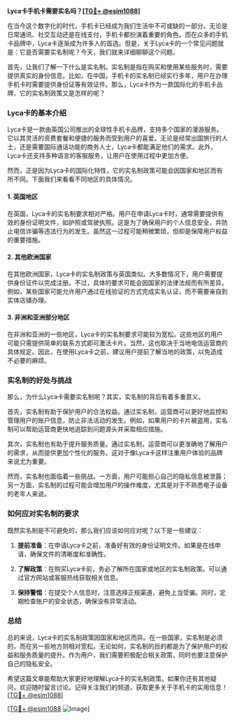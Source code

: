 **Lyca卡手机卡需要实名吗？[[TG💪+ @esim1088](https://t.me/s/esim1088)]**

在当今这个数字化的时代，手机卡已经成为我们生活中不可或缺的一部分。无论是日常通讯、社交互动还是在线支付，手机卡都扮演着重要的角色。而在众多的手机卡品牌中，Lyca卡逐渐成为许多人的首选。但是，关于Lyca卡的一个常见问题就是：它是否需要实名制呢？今天，我们就来详细聊聊这个问题。

首先，让我们了解一下什么是实名制。实名制是指在购买和使用某些服务时，需要提供真实的身份信息。比如，在中国，手机卡的实名制已经实行多年，用户在办理手机卡时需要提供身份证等有效证件。那么，Lyca卡作为一款国际化的手机卡品牌，它的实名制政策又是怎样的呢？

### Lyca卡的基本介绍

Lyca卡是一款由英国公司推出的全球性手机卡品牌，支持多个国家的漫游服务。它以其灵活的资费套餐和便捷的服务而受到用户的喜爱。无论是经常出国旅行的人士，还是需要国际通话功能的商务人士，Lyca卡都能满足他们的需求。此外，Lyca卡还支持多种语言的客服服务，让用户在使用过程中更加方便。

然而，正是因为Lyca卡的国际化特性，它的实名制政策可能会因国家和地区而有所不同。下面我们来看看不同地区的具体情况。

#### 1. 英国地区

在英国，Lyca卡的实名制要求相对严格。用户在申请Lyca卡时，通常需要提供有效的身份证明文件，如护照或驾驶执照。这是为了确保用户的个人信息安全，并防止电信诈骗等违法行为的发生。虽然这一过程可能稍微繁琐，但却是保障用户权益的重要措施。

#### 2. 其他欧洲国家

在其他欧洲国家，Lyca卡的实名制政策与英国类似。大多数情况下，用户需要提供身份证件以完成注册。不过，具体的要求可能会因国家的法律法规而有所差异。例如，某些国家可能允许用户通过在线验证的方式完成实名认证，而不需要亲自到实体店铺办理。

#### 3. 非洲和亚洲部分地区

在非洲和亚洲的一些地区，Lyca卡的实名制要求可能较为宽松。这些地区的用户可能只需提供简单的联系方式即可激活卡片。当然，这也取决于当地电信运营商的具体规定。因此，在使用Lyca卡之前，建议用户提前了解当地的政策，以免造成不必要的麻烦。

### 实名制的好处与挑战

那么，为什么Lyca卡需要实名制呢？其实，实名制的背后有着多重意义。

首先，实名制有助于保护用户的合法权益。通过实名制，运营商可以更好地监控和管理用户的账户信息，防止非法活动的发生。例如，如果用户的卡片被盗用，实名制可以帮助运营商更快地追踪到问题源头并采取相应措施。

其次，实名制也有助于提升服务质量。通过实名制，运营商可以更准确地了解用户的需求，从而提供更加个性化的服务。这对于像Lyca卡这样注重用户体验的品牌来说尤为重要。

然而，实名制也面临着一些挑战。一方面，用户可能担心自己的隐私信息被泄露；另一方面，实名制的过程可能会增加用户的操作难度，尤其是对于不熟悉电子设备的老年人来说。

### 如何应对实名制的要求

既然实名制是不可避免的，那么我们应该如何应对呢？以下是一些建议：

1. **提前准备**：在申请Lyca卡之前，准备好有效的身份证明文件。如果是在线申请，确保文件的清晰度和准确性。
   
2. **了解政策**：在购买Lyca卡前，务必了解所在国家或地区的实名制政策。可以通过官方网站或客服热线获取相关信息。

3. **保持警惕**：在提交个人信息时，注意选择正规渠道，避免上当受骗。同时，定期检查账户的安全状态，确保没有异常活动。

### 总结

总的来说，Lyca卡的实名制政策因国家和地区而异。在一些国家，实名制是必须的，而在另一些地方则相对宽松。无论如何，实名制的目的都是为了保护用户的权益和服务质量的提升。作为用户，我们需要积极配合相关政策，同时也要注意保护自己的隐私安全。

希望这篇文章能帮助大家更好地理解Lyca卡的实名制政策。如果你还有其他疑问，欢迎随时留言讨论。记得关注我们的频道，获取更多关于手机卡的实用信息！[[TG💪+ @esim1088](https://t.me/s/esim1088)] 

[[TG💪+ @esim1088](https://t.me/s/esim1088) ![Image](https://i.postimg.cc/4NQfJmqS/Snipaste-2025-05-13-00-14-12.png)]